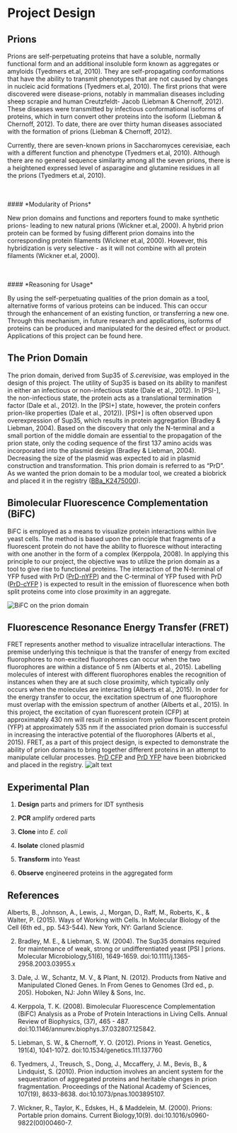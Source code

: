 
# Project Design

## Prions

Prions are self-perpetuating proteins that have a soluble, normally functional form and an additional insoluble form known as aggregates or amyloids (Tyedmers et.al, 2010). They are self-propagating conformations that have the ability to transmit phenotypes that are not caused by changes in nucleic acid formations (Tyedmers et.al, 2010). The first prions that were discovered were disease-prions, notably in mammalian diseases including sheep scrapie and human Creutzfeldt- Jacob (Liebman & Chernoff, 2012). These diseases were transmitted by infectious conformational isoforms of proteins, which in turn convert other proteins into the isoform (Liebman & Chernoff, 2012). To date, there are over thirty human diseases associated with the formation of prions (Liebman & Chernoff, 2012).

Currently, there are seven-known prions in Saccharomyces cerevisiae, each with a different function and phenotype (Tyedmers et.al, 2010). Although there are no general sequence similarity among all the seven prions, there is a heightened expressed level of asparagine and glutamine residues in all the prions (Tyedmers et.al, 2010).

<br>
<br>
#### *Modularity of Prions*
<br>

New prion domains and functions and reporters found to make synthetic prions- leading to new natural prions (Wickner et.al, 2000). A hybrid prion protein can be formed by fusing different prion domains into the corresponding protein filaments (Wickner et.al, 2000). However, this hybridization is very selective - as it will not combine with all protein filaments (Wickner et.al, 2000).

<br>
<br>
#### *Reasoning for Usage*
<br>

By using the self-perpetuating qualities of the prion domain as a tool, alternative forms of various proteins can be induced. This can occur through the enhancement of an existing function, or transferring a new one. Through this mechanism, in future research and applications, isoforms of proteins can be produced and manipulated for the desired effect or product. Applications of this project can be found here.

## The Prion Domain

The prion domain, derived from Sup35 of *S.cerevisiae*, was employed in the design of this project. The utility of Sup35 is based on its ability to manifest in either an infectious or non-infectious state (Dale et al., 2012). In [PSI-], the non-infectious state, the protein acts as a translational termination factor (Dale et al., 2012). In the [PSI+] state, however, the protein confers prion-like properties (Dale et al., 2012)). [PSI+] is often observed upon overexpression of Sup35, which results in protein aggregation (Bradley & Liebman, 2004). Based on the discovery that only the N-terminal and a small portion of the middle domain are essential to the propagation of the prion state, only the coding sequence of the first 137 amino acids was incorporated into the plasmid design (Bradley & Liebman, 2004). Decreasing the size of the plasmid was expected to aid in plasmid construction and transformation. This prion domain is referred to as “PrD”. As we wanted the prion domain to be a modular tool, we created a biobrick and placed it in the registry ([BBa_K2475000](http://parts.igem.org/Part:BBa_K2475000)).

## Bimolecular Fluorescence Complementation (BiFC)

BiFC is employed as a means to visualize protein interactions within live yeast cells. The method is based upon the principle that fragments of a fluorescent protein do not have the ability to fluoresce without interacting with one another in the form of a complex (Kerppola, 2008). In applying this principle to our project, the objective was to utilize the prion domain as a tool to give rise to functional proteins. The interaction of the N-terminal of YFP fused with PrD ([PrD-nYFP](http://parts.igem.org/Part:BBa_K2475001)) and the C-terminal of YFP fused with PrD ([PrD-cYFP](http://parts.igem.org/Part:BBa_K2475003) ) is expected to result in the emission of fluorescence when both split proteins come into close proximity in an aggregate.

![BiFC on the prion domain](https://i.imgur.com/UqSSFAX.jpg)

## Fluorescence Resonance Energy Transfer (FRET)
	
FRET represents another method to visualize intracellular interactions. The premise underlying this technique is that the transfer of energy from excited fluorophores to non-excited fluorophores can occur when the two fluorophores are within a distance of 5 nm (Alberts et al., 2015). Labelling molecules of interest with different fluorophores enables the recognition of instances when they are at such close proximity, which typically only occurs when the molecules are interacting (Alberts et al., 2015). In order for the energy transfer to occur, the excitation spectrum of one fluorophore must overlap with the emission spectrum of another (Alberts et al., 2015). In this project, the excitation of cyan fluorescent protein (CFP) at approximately 430 nm will result in emission from yellow fluorescent protein (YFP) at approximately 535 nm if the associated prion domain is successful in increasing the interactive potential of the fluorophores (Alberts et al., 2015). FRET, as a part of this project design, is expected to demonstrate the ability of prion domains to bring together different proteins in an attempt to manipulate cellular processes. [PrD CFP](http://parts.igem.org/Part:BBa_K2475001) and [PrD YFP]( http://parts.igem.org/Part:BBa_K2475002 ) have been biobricked and placed in the registry.
![alt text](https://i.imgur.com/NLJQa2c.png)



## Experimental Plan


1. **Design** parts and primers for IDT synthesis

2. **PCR** amplify ordered parts

3. **Clone** into *E. coli*

4. **Isolate** cloned plasmid

5. **Transform** into Yeast

6. **Observe** engineered proteins in the aggregated form



## References

Alberts, B., Johnson, A., Lewis, J., Morgan, D., Raff, M., Roberts, K., & Walter, P. (2015). Ways of Working with Cells. In Molecular Biology of the Cell (6th ed., pp. 543-544). New York, NY: Garland Science.

2. Bradley, M. E., & Liebman, S. W. (2004). The Sup35 domains required for maintenance of weak, strong or undifferentiated yeast [PSI ] prions. Molecular Microbiology,51(6), 1649-1659. doi:10.1111/j.1365-
2958.2003.03955.x

3. Dale, J. W., Schantz, M. V., & Plant, N. (2012). Products from Native and Manipulated Cloned Genes. In From Genes to Genomes (3rd ed., p. 205). Hoboken, NJ: John Wiley & Sons, Inc.

4. Kerppola, T. K. (2008). Bimolecular Fluorescence Complementation (BiFC) Analysis as a Probe of Protein Interactions in Living Cells. Annual Review of Biophysics, (37), 465 - 487. doi:10.1146/annurev.biophys.37.032807.125842.

5. Liebman, S. W., & Chernoff, Y. O. (2012). Prions in Yeast. Genetics, 191(4), 1041-1072. doi:10.1534/genetics.111.137760

6. Tyedmers, J., Treusch, S., Dong, J., Mccaffery, J. M., Bevis, B., & Lindquist, S. (2010). Prion induction involves an ancient system for the sequestration of aggregated proteins and heritable changes in prion fragmentation. Proceedings of the National Academy of Sciences, 107(19), 8633-8638. doi:10.1073/pnas.1003895107.

7. Wickner, R., Taylor, K., Edskes, H., & Maddelein, M. (2000). Prions: Portable prion domains. Current Biology,10(9). doi:10.1016/s0960-9822(00)00460-7.

